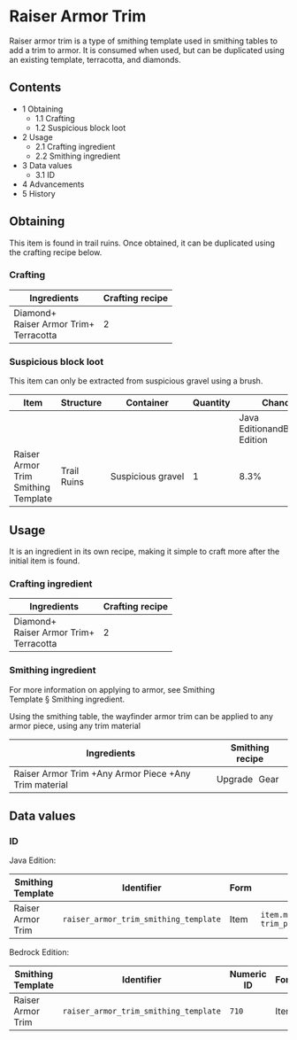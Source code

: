 # Raiser Armor Trim
Raiser armor trim is a type of smithing template used in smithing tables to add a trim to armor. It is consumed when used, but can be duplicated using an existing template, terracotta, and diamonds.

## Contents
- 1 Obtaining
	- 1.1 Crafting
	- 1.2 Suspicious block loot
- 2 Usage
	- 2.1 Crafting ingredient
	- 2.2 Smithing ingredient
- 3 Data values
	- 3.1 ID
- 4 Advancements
- 5 History

## Obtaining
This item is found in trail ruins. Once obtained, it can be duplicated using the crafting recipe below.

### Crafting
| Ingredients                                    | Crafting recipe |
|------------------------------------------------|-----------------|
| Diamond+<br/>Raiser Armor Trim+<br/>Terracotta | 2               |

### Suspicious block loot
This item can only be extracted from suspicious gravel using a brush.

| Item                                | Structure   | Container         | Quantity | Chance                         |
|-------------------------------------|-------------|-------------------|----------|--------------------------------|
|                                     |             |                   |          | Java EditionandBedrock Edition |
| Raiser Armor Trim Smithing Template | Trail Ruins | Suspicious gravel | 1        | 8.3%                           |

## Usage
It is an ingredient in its own recipe, making it simple to craft more after the initial item is found.

### Crafting ingredient
| Ingredients                                    | Crafting recipe |
|------------------------------------------------|-----------------|
| Diamond+<br/>Raiser Armor Trim+<br/>Terracotta | 2               |

### Smithing ingredient
For more information on applying to armor, see Smithing Template § Smithing ingredient.

Using the smithing table, the wayfinder armor trim can be applied to any armor piece, using any trim material

| Ingredients                                           | Smithing recipe |
|-------------------------------------------------------|-----------------|
| Raiser Armor Trim +Any Armor Piece +Any Trim material | Upgrade Gear    |

## Data values
### ID
Java Edition:

| Smithing Template | Identifier                            | Form | Translation key                                                                          |
|-------------------|---------------------------------------|------|------------------------------------------------------------------------------------------|
| Raiser Armor Trim | `raiser_armor_trim_smithing_template` | Item | `item.minecraft.raiser_armor_trim_smithing_template`<br/>`trim_pattern.minecraft.raiser` |

Bedrock Edition:

| Smithing Template | Identifier                            | Numeric ID | Form | Translation key                                              |
|-------------------|---------------------------------------|------------|------|--------------------------------------------------------------|
| Raiser Armor Trim | `raiser_armor_trim_smithing_template` | `710`      | Item | `item.smithing_template.name`<br/>`trim_pattern.raiser.name` |


